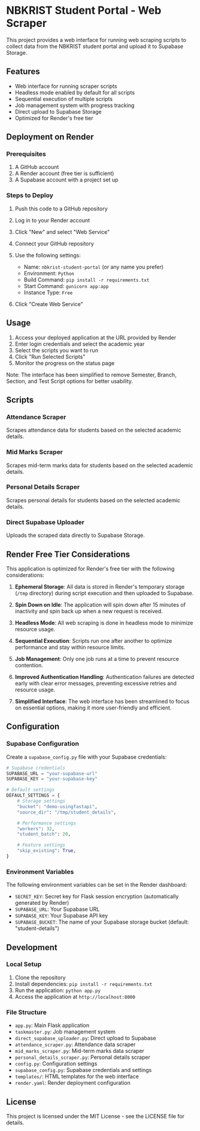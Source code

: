 # NBKRIST Student Portal - Web Scraper

This project provides a web interface for running web scraping scripts to collect data from the NBKRIST student portal and upload it to Supabase Storage.

## Features

- Web interface for running scraper scripts
- Headless mode enabled by default for all scripts
- Sequential execution of multiple scripts
- Job management system with progress tracking
- Direct upload to Supabase Storage
- Optimized for Render's free tier

## Deployment on Render

### Prerequisites

1. A GitHub account
2. A Render account (free tier is sufficient)
3. A Supabase account with a project set up

### Steps to Deploy

1. Push this code to a GitHub repository
2. Log in to your Render account
3. Click "New" and select "Web Service"
4. Connect your GitHub repository
5. Use the following settings:
   - Name: `nbkrist-student-portal` (or any name you prefer)
   - Environment: `Python`
   - Build Command: `pip install -r requirements.txt`
   - Start Command: `gunicorn app:app`
   - Instance Type: `Free`

6. Click "Create Web Service"

## Usage

1. Access your deployed application at the URL provided by Render
2. Enter login credentials and select the academic year
3. Select the scripts you want to run
4. Click "Run Selected Scripts"
5. Monitor the progress on the status page

Note: The interface has been simplified to remove Semester, Branch, Section, and Test Script options for better usability.

## Scripts

### Attendance Scraper

Scrapes attendance data for students based on the selected academic details.

### Mid Marks Scraper

Scrapes mid-term marks data for students based on the selected academic details.

### Personal Details Scraper

Scrapes personal details for students based on the selected academic details.

### Direct Supabase Uploader

Uploads the scraped data directly to Supabase Storage.

## Render Free Tier Considerations

This application is optimized for Render's free tier with the following considerations:

1. **Ephemeral Storage**: All data is stored in Render's temporary storage (`/tmp` directory) during script execution and then uploaded to Supabase.

2. **Spin Down on Idle**: The application will spin down after 15 minutes of inactivity and spin back up when a new request is received.

3. **Headless Mode**: All web scraping is done in headless mode to minimize resource usage.

4. **Sequential Execution**: Scripts run one after another to optimize performance and stay within resource limits.

5. **Job Management**: Only one job runs at a time to prevent resource contention.

6. **Improved Authentication Handling**: Authentication failures are detected early with clear error messages, preventing excessive retries and resource usage.

7. **Simplified Interface**: The web interface has been streamlined to focus on essential options, making it more user-friendly and efficient.

## Configuration

### Supabase Configuration

Create a `supabase_config.py` file with your Supabase credentials:

```python
# Supabase credentials
SUPABASE_URL = "your-supabase-url"
SUPABASE_KEY = "your-supabase-key"

# Default settings
DEFAULT_SETTINGS = {
    # Storage settings
    "bucket": "demo-usingfastapi",
    "source_dir": "/tmp/student_details",

    # Performance settings
    "workers": 32,
    "student_batch": 20,

    # Feature settings
    "skip_existing": True,
}
```

### Environment Variables

The following environment variables can be set in the Render dashboard:

- `SECRET_KEY`: Secret key for Flask session encryption (automatically generated by Render)
- `SUPABASE_URL`: Your Supabase URL
- `SUPABASE_KEY`: Your Supabase API key
- `SUPABASE_BUCKET`: The name of your Supabase storage bucket (default: "student-details")

## Development

### Local Setup

1. Clone the repository
2. Install dependencies: `pip install -r requirements.txt`
3. Run the application: `python app.py`
4. Access the application at `http://localhost:8000`

### File Structure

- `app.py`: Main Flask application
- `taskmaster.py`: Job management system
- `direct_supabase_uploader.py`: Direct upload to Supabase
- `attendance_scraper.py`: Attendance data scraper
- `mid_marks_scraper.py`: Mid-term marks data scraper
- `personal_details_scraper.py`: Personal details scraper
- `config.py`: Configuration settings
- `supabase_config.py`: Supabase credentials and settings
- `templates/`: HTML templates for the web interface
- `render.yaml`: Render deployment configuration

## License

This project is licensed under the MIT License - see the LICENSE file for details.
